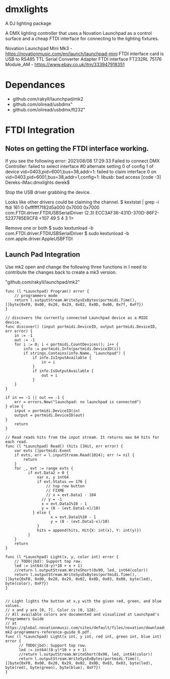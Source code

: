 # dmxlights
A DJ lighting package

A DMX lighting controller that uses a Novation Launchpad as a control surface and a cheap FTDI interface for 
connecting to the lighting fixtures.

Novation Launchpad Mini Mk3 - https://novationmusic.com/en/launch/launchpad-mini
FTDI interface card is USB to RS485 TTL Serial Converter Adapter FTDI interface FT232RL 75176 Module_AM - https://www.ebay.co.uk/itm/333947918351

# Dependances
- github.com/rakyll/launchpad/mk2
- github.com/oliread/usbdmx"
- github.com/oliread/usbdmx/ft232"


# FTDI Integration





## Notes on getting the FTDI interface working.

If you see the following error:
2021/08/08 17:29:33 Failed to connect DMX Controller: failed to select interface #0 alternate setting 0 of config 1 of device vid=0403,pid=6001,bus=38,addr=1: failed to claim interface 0 on vid=0403,pid=6001,bus=38,addr=1,config=1: libusb: bad access [code -3]
Dereks-iMac:dmxlights derek$ 

Stop the USB driver grabbing the device.

Looks like other drivers could be claiming the channel.
$ kextstat | grep -i ftdi
  161    0 0xffffff7f82d5a000 0x7000     0x7000     com.FTDI.driver.FTDIUSBSerialDriver (2.3) ECC3AF36-431D-370D-86F2-5237785E9CF8 <107 49 5 4 3 1>

Remove one or both
$ sudo kextunload -b com.FTDI.driver.FTDIUSBSerialDriver
$ sudo kextunload -b com.apple.driver.AppleUSBFTDI

##  Launch Pad Integration

Use mk2  open and change the following three functions in 
I need to contribute the changes back to create a mk3 version.

"github.com/rakyll/launchpad/mk2”

```
func (l *Launchpad) Program() error {
    // programmers mode
    return l.outputStream.WriteSysExBytes(portmidi.Time(), []byte{0xF0, 0x00, 0x20, 0x29, 0x02, 0x0D, 0x00, 0x7f, 0xF7})
}
```

```
// discovers the currently connected Launchpad device as a MIDI device.
func discover() (input portmidi.DeviceID, output portmidi.DeviceID, err error) {
    in := -1
    out := -1
    for i := 0; i < portmidi.CountDevices(); i++ {
        info := portmidi.Info(portmidi.DeviceID(i))
        if strings.Contains(info.Name, "Launchpad") {
            if info.IsInputAvailable {
                in = i
            }
            if info.IsOutputAvailable {
                out = i
            }
    }
}

if in == -1 || out == -1 {
    err = errors.New("launchpad: no launchpad is connected")
} else {
    input = portmidi.DeviceID(in)
    output = portmidi.DeviceID(out)
}
    return
}
```

```
// Read reads hits from the input stream. It returns max 64 hits for each read.
func (l *Launchpad) Read() (hits []Hit, err error) {
	var evts []portmidi.Event
	if evts, err = l.inputStream.Read(1024); err != nil {
		return
	}
	for _, evt := range evts {
		  if evt.Data2 > 0 {
			  var x, y int64
			  if evt.Status == 176 {
				  // top row button
				  // FIXME
				  // x = evt.Data1 - 104
			   	// y = -1
			  	x = evt.Data1%10 - 1
			  	y = (8 - (evt.Data1-x)/10)
		  	} else {
				    x = evt.Data1%10 - 1
				    y = (8 - (evt.Data1-x)/10)
			  }
			  hits = append(hits, Hit{X: int(x), Y: int(y)})
		  } 
	}
	return
}
```
```
func (l *Launchpad) Light(x, y, color int) error {
    // TODO(jbd): Support top row.
    led := int64((8-y)*10 + x + 1)
    //return l.outputStream.WriteShort(0x90, led, int64(color))
    return l.outputStream.WriteSysExBytes(portmidi.Time(), []byte{0xF0, 0x00, 0x20, 0x29, 0x02, 0x0D, 0x03, 0x00, byte(led), byte(color), 0xF7})
}


// Light lights the button at x,y with the given red, green, and blue values.
// x and y are [0, 7]. Color is [0, 128).
// All available colors are documented and visualized at Launchpad's Programmers Guide
// at https://global.novationmusic.com/sites/default/files/novation/downloads/10529/launchpad-mk2-programmers-reference-guide_0.pdf.
func (l *Launchpad) Light(x int, y int, red int, green int, blue int) error {
	  // TODO(jbd): Support top row.
	  led := int64((8-y)*10 + x + 1)
	  //return l.outputStream.WriteShort(0x90, led, int64(color))
	  return l.outputStream.WriteSysExBytes(portmidi.Time(), []byte{0xF0, 0x00, 0x20, 0x29, 0x02, 0x0D, 0x03, 0x03, byte(led), byte(red), byte(green), byte(blue), 0xF7})
}
